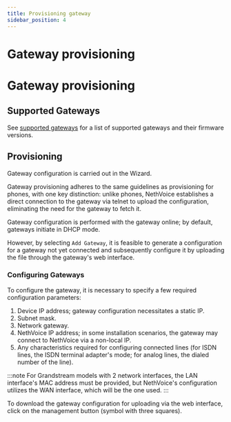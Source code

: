 ```yaml
---
title: Provisioning gateway
sidebar_position: 4
---
```


# Gateway provisioning

# Gateway provisioning

## Supported Gateways

See [supported gateways](supported-gateways) for a list of supported gateways and their firmware versions.

## Provisioning

Gateway configuration is carried out in the Wizard.

Gateway provisioning adheres to the same guidelines as provisioning for phones, with one key distinction: unlike phones, NethVoice establishes a direct connection to the gateway via telnet to upload the configuration, eliminating the need for the gateway to fetch it.

Gateway configuration is performed with the gateway online; by default, gateways initiate in DHCP mode.

However, by selecting `Add Gateway`, it is feasible to generate a configuration for a gateway not yet connected and subsequently configure it by uploading the file through the gateway's web interface.

### Configuring Gateways

To configure the gateway, it is necessary to specify a few required configuration parameters:

1. Device IP address; gateway configuration necessitates a static IP.
2. Subnet mask.
3. Network gateway.
4. NethVoice IP address; in some installation scenarios, the gateway may connect to NethVoice via a non-local IP.
5. Any characteristics required for configuring connected lines (for ISDN lines, the ISDN terminal adapter's mode; for analog lines, the dialed number of the line).

:::note
For Grandstream models with 2 network interfaces, the LAN interface's MAC address must be provided, but NethVoice's configuration utilizes the WAN interface, which will be the one used.
:::

To download the gateway configuration for uploading via the web interface, click on the management button (symbol with three squares).

